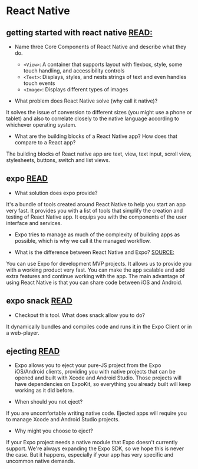 # React Native

## getting started with react native [READ:](https://facebook.github.io/react-native/docs/getting-started)

- Name three Core Components of React Native and describe what they do.

  - `<View>`: A container that supports layout with flexbox, style, some touch handling, and accessibility controls
  - `<Text>`: Displays, styles, and nests strings of text and even handles touch events
  - `<Image>`: Displays different types of images

- What problem does React Native solve (why call it native)?

It solves the issue of conversion to different sizes (you might use a phone or tablet) and also to correlate closely to the native language according to whichever operating system.

- What are the building blocks of a React Native app? How does that compare to a React app?

The building blocks of React native app are text, view, text input, scroll view, stylesheets, buttons, switch and list views.

## expo [READ](https://expo.io/)

- What solution does expo provide?

It's a bundle of tools created around React Native to help you start an app very fast. It provides you with a list of tools that simplify the creation and testing of React Native app. It equips you with the components of the user interface and services.

- Expo tries to manage as much of the complexity of building apps as possible, which is why we call it the managed workflow.

- What is the difference between React Native and Expo? [SOURCE:](https://fulcrum.rocks/blog/react-native-init-vs-expo#:~:text=FAQ%3A%20Expo%20vs%20React%20Native,-What%20is%20Expo&text=Expo%20is%20a%20bundle%20of,the%20user%20interface%20and%20services.)

You can use Expo for development MVP projects. It allows us to provide you with a working product very fast. You can make the app scalable and add extra features and continue working with the app. The main advantage of using React Native is that you can share code between iOS and Android.

## expo snack [READ](https://expo.dev/)

- Checkout this tool. What does snack allow you to do?

It dynamically bundles and compiles code and runs it in the Expo Client or in a web-player.

## ejecting [READ](https://docs.expo.io/versions/latest/expokit/eject)

- Expo allows you to eject your pure-JS project from the Expo iOS/Android clients, providing you with native projects that can be opened and built with Xcode and Android Studio. Those projects will have dependencies on ExpoKit, so everything you already built will keep working as it did before.

- When should you not eject?

If you are uncomfortable writing native code. Ejected apps will require you to manage Xcode and Android Studio projects.

- Why might you choose to eject?

If your Expo project needs a native module that Expo doesn't currently support. We're always expanding the Expo SDK, so we hope this is never the case. But it happens, especially if your app has very specific and uncommon native demands.
